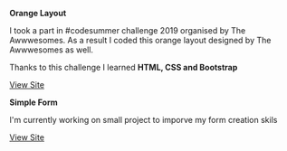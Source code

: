 **Orange Layout**

I took a part in #codesummer challenge 2019 organised by The Awwwesomes.
As a result I coded this orange layout designed by The Awwwesomes as well. 

Thanks to this challenge I learned **HTML, CSS and Bootstrap**

[View Site](https://boxi01.github.io/orange-layout/)

**Simple Form**

I'm currently working on small project to imporve my form creation skils

[View Site](https://boxi01.github.io/simple-form/)
